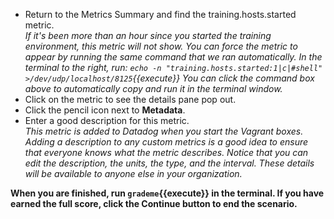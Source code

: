 * Return to the Metrics Summary and find the training.hosts.started metric.<br>
  *If it's been more than an hour since you started the training environment, this metric will not show. You can  force the metric to appear by running the same command that we ran automatically. In the terminal to the right, run: `echo -n "training.hosts.started:1|c|#shell" >/dev/udp/localhost/8125`{{execute}} You can click the command box above to automatically copy and run it in the terminal window.*
* Click on the metric to see the details pane pop out.
* Click the pencil icon next to **Metadata**.
* Enter a good description for this metric.<br>
  *This metric is added to Datadog when you start the Vagrant boxes. Adding a description to any custom metrics is a good idea to ensure that everyone knows what the metric describes. Notice that you can edit the description, the units, the type, and the interval. These details will be available to anyone else in your organization.*


**When you are finished, run `grademe`{{execute}} in the terminal. If you have earned the full score, click the **Continue** button to end the scenario.**
